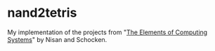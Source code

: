 # nand2tetris

My implementation of the projects from "[The Elements of Computing Systems](https://www.nand2tetris.org/)" by Nisan and Schocken.
